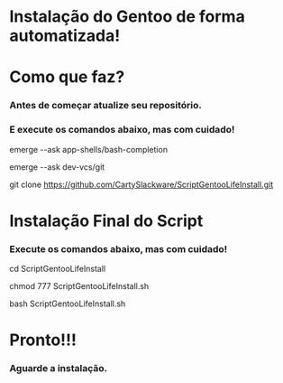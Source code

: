 # Instalação do Gentoo de forma automatizada!

# Como que faz?
### Antes de começar atualize seu repositório.
### E execute os comandos abaixo, mas com cuidado!

emerge --ask app-shells/bash-completion

emerge --ask dev-vcs/git

git clone https://github.com/CartySlackware/ScriptGentooLifeInstall.git

# Instalação Final do Script
###  Execute os comandos abaixo, mas com cuidado!

cd ScriptGentooLifeInstall

chmod 777 ScriptGentooLifeInstall.sh

bash ScriptGentooLifeInstall.sh

# Pronto!!!
### Aguarde a instalação.
